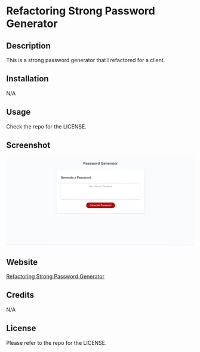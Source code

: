 # Refactoring Strong Password Generator
## Description
This is a strong password generator that I refactored for a client.
## Installation
N/A
## Usage
Check the repo for the LICENSE.
## Screenshot
![An image of the Strong Password Generator](./refactoring-strong-password-generator.png)
## Website
<a href="https://avablakedesign.github.io/refactoring-strong-password-generator">Refactoring Strong Password Generator</a>

## Credits
N/A
## License
Please refer to the repo for the LICENSE.
